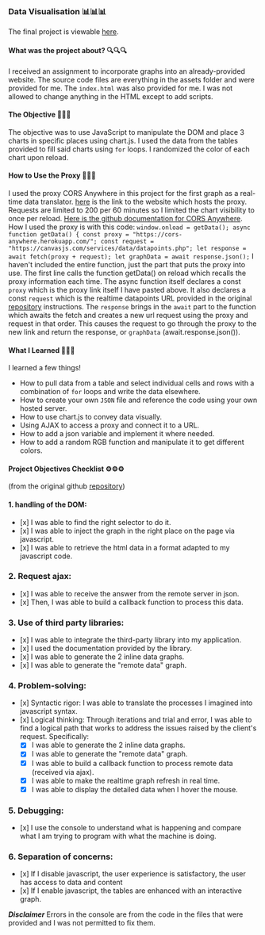 ### Data Visualisation 📊📊📊

The final project is viewable [here](https://lisonallie.github.io/js-datavisualisation-challenge/).

#### What was the project about? 🔍🔍🔍
I received an assignment to incorporate graphs into an already-provided website. The source code files are everything in the assets folder and were provided for me. The `index.html` was also provided for me. I was not allowed to change anything in the HTML except to add scripts.

#### The Objective 👷👷👷
The objective was to use JavaScript to manipulate the DOM and place 3 charts in specific places using chart.js. I used the data from the tables provided to fill said charts using `for` loops. I randomized the color of each chart upon reload.

#### How to Use the Proxy 🔑🔑🔑
I used the proxy CORS Anywhere in this project for the first graph as a real-time data translator. [here](https://cors-anywhere.herokuapp.com/) is the link to the website which hosts the proxy. Requests are limited to 200 per 60 minutes so I limited the chart visibility to once per reload. [Here is the github  documentation for CORS Anywhere](https://github.com/Rob--W/cors-anywhere). How I used the proxy is with this code: 
`window.onload = getData();
async function getData() {
    const proxy = "https://cors-anywhere.herokuapp.com/";
    const request = "https://canvasjs.com/services/data/datapoints.php";
    let response = await fetch(proxy + request);
    let graphData = await response.json();`
I haven't included the entire function, just the part that puts the proxy into use. The first line calls the function getData() on reload which recalls the proxy information each time. The async function itself declares a const `proxy` which is the proxy link itself I have pasted above. It also declares a const `request` which is the realtime datapoints URL provided in the original [repository](https://github.com/becodeorg/ANT-Giertz-1-11/tree/master/2.The-Hills/Data-Viz) instructions. The `response` brings in the `await` part to the function which awaits the fetch and creates a new url request using the proxy and request in that order. This causes the request to go through the proxy to the new link and return the response, or `graphData` (await.response.json()).

#### What I Learned 📝📝📝
I learned a few things!
- How to pull data from a table and select individual cells and rows with a combination of `for` loops and write the data elsewhere.
- How to create your own `JSON` file and reference the code using your own hosted server.
- How to use chart.js to convey data visually.
- Using AJAX to access a proxy and connect it to a URL.
- How to add a json variable and implement it where needed.
- How to add a random RGB function and manipulate it to get different colors.

#### Project Objectives Checklist ⚙️⚙️⚙️
(from the original github [repository](https://github.com/becodeorg/ANT-Giertz-1-11/tree/master/2.The-Hills/Data-Viz))

#### 1. handling of the DOM:

-    [x] I was able to find the right selector to do it.
-    [x] I was able to inject the graph in the right place on the page via javascript.
-    [x] I was able to retrieve the html data in a format adapted to my javascript code.

### 2. Request ajax:

-    [x] I was able to receive the answer from the remote server in json.
-    [x] Then, I was able to build a callback function to process this data.

### 3. Use of **third party libraries**:

-    [x] I was able to integrate the third-party library into my application.
-    [x] I used the documentation provided by the library.
-    [x] I was able to generate the 2 inline data graphs.
-    [x] I was able to generate the "remote data" graph.

### 4. Problem-solving:

-    [x] Syntactic rigor: I was able to translate the processes I imagined into javascript syntax.
-    [x] Logical thinking: Through iterations and trial and error, I was able to find a logical path that works to address the issues raised by the client's request. Specifically:
     -  [x] I was able to generate the 2 inline data graphs. 
     -  [x] I was able to generate the "remote data" graph.
     -  [x] I was able to build a callback function to process remote data (received via ajax). 
     -  [x] I was able to make the realtime graph refresh in real time. 
     -  [x] I was able to display the detailed data when I hover the mouse.

### 5. Debugging:

-    [x] I use the console to understand what is happening and compare what I am trying to program with what the machine is doing.

### 6. Separation of concerns:

-    [x] If I disable javascript, the user experience is satisfactory, the user has access to data and content
-    [x] If I enable javascript, the tables are enhanced with an interactive graph.

***Disclaimer***
Errors in the console are from the code in the files that were provided and I was not permitted to fix them.